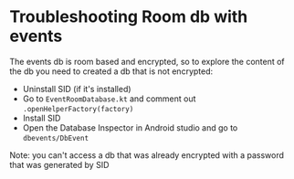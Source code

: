 # Troubleshooting Room db with events
The events db is room based and encrypted, so to explore the content of the db you need to created a db that is not encrypted:

* Uninstall SID (if it's installed)
* Go to `EventRoomDatabase.kt` and comment out `.openHelperFactory(factory)` 
* Install SID  
* Open the Database Inspector in Android studio and go to `dbevents/DbEvent`
  
Note: you can't access a db that was already encrypted with a password that was generated by SID  
